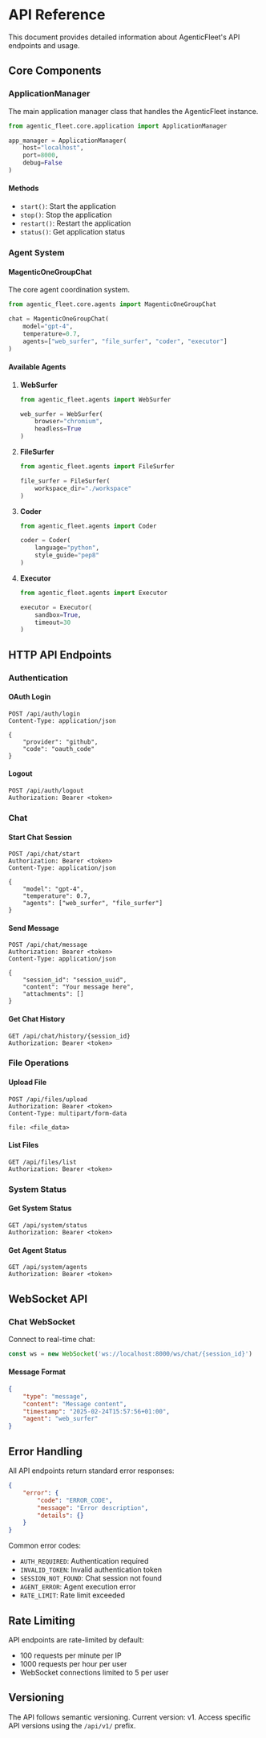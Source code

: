 # API Reference

This document provides detailed information about AgenticFleet's API endpoints and usage.

## Core Components

### ApplicationManager

The main application manager class that handles the AgenticFleet instance.

```python
from agentic_fleet.core.application import ApplicationManager

app_manager = ApplicationManager(
    host="localhost",
    port=8000,
    debug=False
)
```

#### Methods

- `start()`: Start the application
- `stop()`: Stop the application
- `restart()`: Restart the application
- `status()`: Get application status

### Agent System

#### MagenticOneGroupChat

The core agent coordination system.

```python
from agentic_fleet.core.agents import MagenticOneGroupChat

chat = MagenticOneGroupChat(
    model="gpt-4",
    temperature=0.7,
    agents=["web_surfer", "file_surfer", "coder", "executor"]
)
```

#### Available Agents

1. **WebSurfer**
   ```python
   from agentic_fleet.agents import WebSurfer
   
   web_surfer = WebSurfer(
       browser="chromium",
       headless=True
   )
   ```

2. **FileSurfer**
   ```python
   from agentic_fleet.agents import FileSurfer
   
   file_surfer = FileSurfer(
       workspace_dir="./workspace"
   )
   ```

3. **Coder**
   ```python
   from agentic_fleet.agents import Coder
   
   coder = Coder(
       language="python",
       style_guide="pep8"
   )
   ```

4. **Executor**
   ```python
   from agentic_fleet.agents import Executor
   
   executor = Executor(
       sandbox=True,
       timeout=30
   )
   ```

## HTTP API Endpoints

### Authentication

#### OAuth Login
```http
POST /api/auth/login
Content-Type: application/json

{
    "provider": "github",
    "code": "oauth_code"
}
```

#### Logout
```http
POST /api/auth/logout
Authorization: Bearer <token>
```

### Chat

#### Start Chat Session
```http
POST /api/chat/start
Authorization: Bearer <token>
Content-Type: application/json

{
    "model": "gpt-4",
    "temperature": 0.7,
    "agents": ["web_surfer", "file_surfer"]
}
```

#### Send Message
```http
POST /api/chat/message
Authorization: Bearer <token>
Content-Type: application/json

{
    "session_id": "session_uuid",
    "content": "Your message here",
    "attachments": []
}
```

#### Get Chat History
```http
GET /api/chat/history/{session_id}
Authorization: Bearer <token>
```

### File Operations

#### Upload File
```http
POST /api/files/upload
Authorization: Bearer <token>
Content-Type: multipart/form-data

file: <file_data>
```

#### List Files
```http
GET /api/files/list
Authorization: Bearer <token>
```

### System Status

#### Get System Status
```http
GET /api/system/status
Authorization: Bearer <token>
```

#### Get Agent Status
```http
GET /api/system/agents
Authorization: Bearer <token>
```

## WebSocket API

### Chat WebSocket

Connect to real-time chat:
```javascript
const ws = new WebSocket('ws://localhost:8000/ws/chat/{session_id}')
```

#### Message Format
```json
{
    "type": "message",
    "content": "Message content",
    "timestamp": "2025-02-24T15:57:56+01:00",
    "agent": "web_surfer"
}
```

## Error Handling

All API endpoints return standard error responses:

```json
{
    "error": {
        "code": "ERROR_CODE",
        "message": "Error description",
        "details": {}
    }
}
```

Common error codes:
- `AUTH_REQUIRED`: Authentication required
- `INVALID_TOKEN`: Invalid authentication token
- `SESSION_NOT_FOUND`: Chat session not found
- `AGENT_ERROR`: Agent execution error
- `RATE_LIMIT`: Rate limit exceeded

## Rate Limiting

API endpoints are rate-limited by default:
- 100 requests per minute per IP
- 1000 requests per hour per user
- WebSocket connections limited to 5 per user

## Versioning

The API follows semantic versioning. Current version: v1.
Access specific API versions using the `/api/v1/` prefix.
